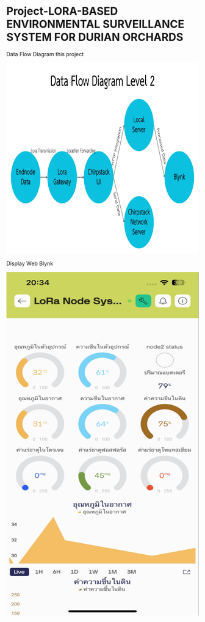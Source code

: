 # Project-LORA-BASED ENVIRONMENTAL SURVEILLANCE SYSTEM FOR DURIAN ORCHARDS

Data Flow Diagram this project

<img src="https://github.com/MrArmiami/Project-install/blob/main/dataflowdiagram.jpg?raw=true" alt="Display Web Blynk" width="600" height="500">



Display Web Blynk


<img src="https://github.com/MrArmiami/Project-install/blob/main/webblynk.jpg?raw=true" alt="Display Web Blynk" width="600" height="900">



